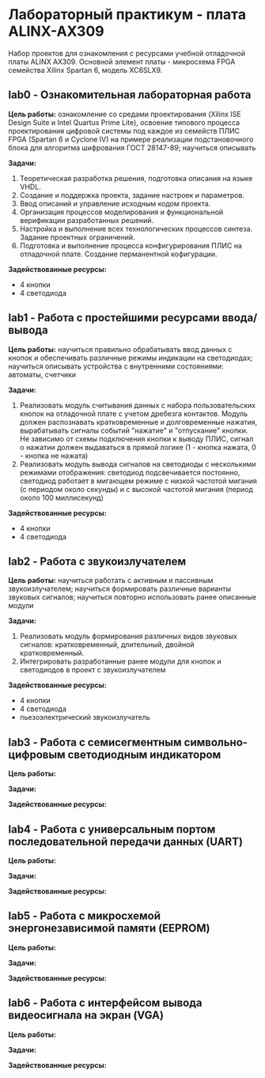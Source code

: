 # Лабораторный практикум - плата ALINX-AX309

Набор проектов для ознакомления с ресурсами учебной отладочной платы ALINX AX309.
Основной элемент платы - микросхема FPGA семейства Xilinx Spartan 6, модель XC6SLX9.

## lab0 - Ознакомительная лабораторная работа

**Цель работы:** ознакомление со средами проектирования (Xilinx ISE Design Suite и Intel Quartus Prime Lite), освоение типового процесса проектирования цифровой системы под каждое из семейств ПЛИС FPGA (Spartan 6 и Cyclone IV) на примере реализации подстановочного блока для алгоритма шифрования ГОСТ 28147-89; научиться описывать  

**Задачи:**
1. Теоретическая разработка решения, подготовка описания на языке VHDL.
1. Создание и поддержка проекта, задание настроек и параметров.
1. Ввод описаний и управление исходным кодом проекта.
1. Организация процессов моделирования и функциональной верификации разработанных решений.
1. Настройка и выполнение всех технологических процессов синтеза. Задание проектных ограничений.
1. Подготовка и выполнение процесса конфигурирования ПЛИС на отладочной плате. Создание перманентной кофигурации.

**Задействованные ресурсы:**
* 4 кнопки
* 4 светодиода



## lab1 - Работа с простейшими ресурсами ввода/вывода

**Цель работы:** научиться правильно обрабатывать ввод данных с кнопок и обеспечивать различные режимы индикации на светодиодах; научиться описывать устройства с внутренними состояниями: автоматы, счетчики

**Задачи:**
1. Реализовать модуль считывания данных с набора пользовательских кнопок на отладочной плате с учетом дребезга контактов. Модуль должен распознавать кратковременные и долговременные нажатия, вырабатывать сигналы событий "нажатие" и "отпускание" кнопки. Не зависимо от схемы подключения кнопки к выводу ПЛИС, сигнал о нажатии должен выдаваться в прямой логике (1 - кнопка нажата, 0 - кнопка не нажата)
1. Реализовать модуль вывода сигналов на светодиоды с несколькими режимами отображения: светодиод подсвечивается постоянно, светодиод работает в мигающем режиме с низкой частотой мигания (с периодом около секунды) и с высокой частотой мигания (период около 100 миллисекунд)

**Задействованные ресурсы:**
* 4 кнопки
* 4 светодиода



## lab2 - Работа с звукоизлучателем

**Цель работы:** научиться работать с активным и пассивным звукоизлучателем; научиться формировать различные варианты звуковых сигналов; научиться повторно использовать ранее описанные модули

**Задачи:**
1. Реализовать модуль формирования различных видов звуковых сигналов: кратковременный, длительный, двойной кратковременный.
1. Интегрировать разработанные ранее модули для кнопок и светодиодов в проект с звукоизлучателем 

**Задействованные ресурсы:**
* 4 кнопки
* 4 светодиода
* пьезоэлектрический звукоизлучатель



## lab3 - Работа с семисегментным символьно-цифровым светодиодным индикатором

**Цель работы:** 

**Задачи:**

**Задействованные ресурсы:**



## lab4 - Работа с универсальным портом последовательной передачи данных (UART)

**Цель работы:** 

**Задачи:**

**Задействованные ресурсы:**



## lab5 - Работа с микросхемой энергонезависимой памяти (EEPROM)

**Цель работы:** 

**Задачи:**

**Задействованные ресурсы:**



## lab6 - Работа с интерфейсом вывода видеосигнала на экран (VGA)

**Цель работы:** 

**Задачи:**

**Задействованные ресурсы:**
